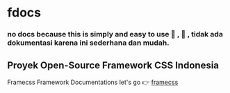 # fdocs
### no docs because this is simply and easy to use 🤣 , 🥰 , tidak ada dokumentasi karena ini sederhana dan mudah. 
## Proyek Open-Source Framework CSS Indonesia
Framecss Framework Documentations
let's go 👉 [framecss](https://github.com/nelsenpro/frame)
